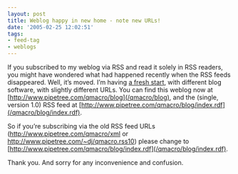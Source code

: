 ```yaml
---
layout: post
title: Weblog happy in new home - note new URLs!
date: '2005-02-25 12:02:51'
tags:
- feed-tag
- weblogs
---
```



If you subscribed to my weblog via RSS and read it solely in RSS readers, you might have wondered what had happened recently when the RSS feeds disappeared. Well, it’s moved. I’m having [a fresh start](http://www.pipetree.com/qmacro/blog/2005/02/a-fresh-start/), with different blog software, with slightly different URLs. You can find this weblog now at [http://www.pipetree.com/qmacro/blog](/qmacro/blog), and the (single, version 1.0) RSS feed at [http://www.pipetree.com/qmacro/blog/index.rdf](/qmacro/blog/index.rdf).

So if you’re subscribing via the old RSS feed URLs (http://www.pipetree.com/qmacro/xml or http://www.pipetree.com/~dj/qmacro.rss10) please change to [http://www.pipetree.com/qmacro/blog/index.rdf](/qmacro/blog/index.rdf).

Thank you. And sorry for any inconvenience and confusion.



